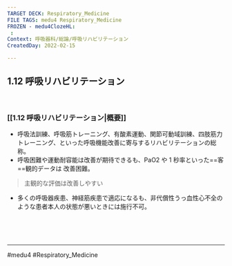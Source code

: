 ```yaml
---
TARGET DECK: Respiratory_Medicine
FILE TAGS: medu4 Respiratory_Medicine
FROZEN - medu4ClozeHL:
 : 
Context: 呼吸器科/総論/呼吸リハビリテーション
CreatedDay: 2022-02-15

---
```


## 1.12 呼吸リハビリテーション

<br>

### [[1.12 呼吸リハビリテーション|概要]]
* 呼吸法訓練、呼吸筋トレーニング、有酸素運動、関節可動域訓練、四肢筋力トレーニング、といった呼吸機能改善に寄与するリハビリテーションの総称。
* 呼吸困難や運動耐容能は改善が期待できるも、PaO2 や 1 秒率といった==客==観的データは 改善困難。
>主観的な評価は改善しやすい
* 多くの呼吸器疾患、神経筋疾患で適応になるも、非代償性うっ血性心不全のような患者本人の状態が悪いときには施行不可。
 
<!--ID: 1644912106345-->





<br><br><br>

---
#medu4 #Respiratory_Medicine